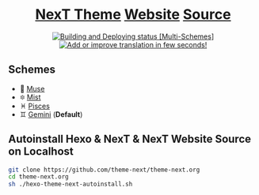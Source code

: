 # <div align="center"><a href="https://github.com/theme-next/hexo-theme-next">NexT Theme</a> <a href="https://theme-next.org/">Website</a> <a href="https://github.com/theme-next/theme-next.org/tree/source/source">Source</a></div>

<p align="center">
  <a href="https://app.netlify.com/sites/theme-next/deploys"><img src="https://api.netlify.com/api/v1/badges/1d59e9ba-019f-4d9e-ac93-c73df98957c1/deploy-status" title="Building and Deploying status [Multi-Schemes]"></a>
  <a href="https://docs.theme-next.org"><img src="https://d322cqt584bo4o.cloudfront.net/theme-next-org/localized.svg" title="Add or improve translation in few seconds!"></a>
</p>

## Schemes

* :heart_decoration: [Muse](https://muse.theme-next.org)
* :six_pointed_star: [Mist](https://mist.theme-next.org)
* :pisces: [Pisces](https://pisces.theme-next.org)
* :gemini: [Gemini](https://theme-next.org) (**Default**)

## Autoinstall Hexo & NexT & NexT Website Source on Localhost

```bash
git clone https://github.com/theme-next/theme-next.org
cd theme-next.org
sh ./hexo-theme-next-autoinstall.sh
```
